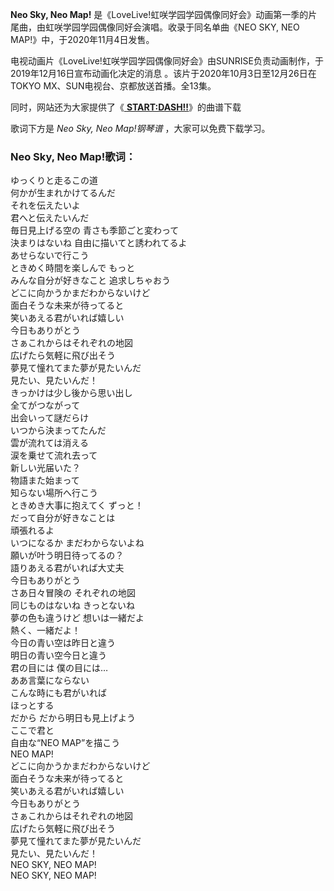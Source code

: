 

**Neo Sky, Neo Map!**
是《LoveLive!虹咲学园学园偶像同好会》动画第一季的片尾曲，由虹咲学园学园偶像同好会演唱。收录于同名单曲《NEO SKY, NEO
MAP!》中，于2020年11月4日发售。

电视动画片《LoveLive!虹咲学园学园偶像同好会》由SUNRISE负责动画制作，于2019年12月16日宣布动画化决定的消息
。该片于2020年10月3日至12月26日在TOKYO MX、SUN电视台、京都放送首播。全13集。

同时，网站还为大家提供了《[ **START:DASH!!**](Music-2628-START-DASH----LoveLive-插曲.html
"START:DASH!!")》的曲谱下载

歌词下方是 _Neo Sky, Neo Map!钢琴谱_ ，大家可以免费下载学习。

### Neo Sky, Neo Map!歌词：

ゆっくりと走るこの道  
何かが生まれかけてるんだ  
それを伝えたいよ  
君へと伝えたいんだ  
毎日見上げる空の 青さも季節ごと変わって  
決まりはないね 自由に描いてと誘われてるよ  
あせらないで行こう  
ときめく時間を楽しんで もっと  
みんな自分が好きなこと 追求しちゃおう  
どこに向かうかまだわからないけど  
面白そうな未来が待ってると  
笑いあえる君がいれば嬉しい  
今日もありがとう  
さぁこれからはそれぞれの地図  
広げたら気軽に飛び出そう  
夢見て憧れてまた夢が見たいんだ  
見たい、見たいんだ！  
きっかけは少し後から思い出し  
全てがつながって  
出会いって謎だらけ  
いつから決まってたんだ  
雲が流れては消える  
涙を乗せて流れ去って  
新しい光届いた？  
物語また始まって  
知らない場所へ行こう  
ときめき大事に抱えてく ずっと！  
だって自分が好きなことは  
頑張れるよ  
いつになるか まだわからないよね  
願いが叶う明日待ってるの？  
語りあえる君がいれば大丈夫  
今日もありがとう  
さあ日々冒険の それぞれの地図  
同じものはないね きっとないね  
夢の色も違うけど 想いは一緒だよ  
熱く、一緒だよ！  
今日の青い空は昨日と違う  
明日の青い空今日と違う  
君の目には 僕の目には…  
ああ言葉にならない  
こんな時にも君がいれば  
ほっとする  
だから だから明日も見上げよう  
ここで君と  
自由な“NEO MAP”を描こう  
NEO MAP!  
どこに向かうかまだわからないけど  
面白そうな未来が待ってると  
笑いあえる君がいれば嬉しい  
今日もありがとう  
さぁこれからはそれぞれの地図  
広げたら気軽に飛び出そう  
夢見て憧れてまた夢が見たいんだ  
見たい、見たいんだ！  
NEO SKY, NEO MAP!  
NEO SKY, NEO MAP!

